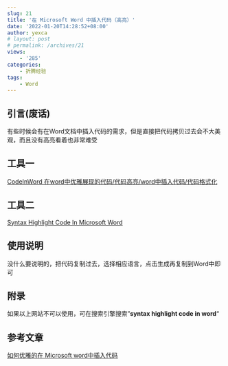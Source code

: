 ```yaml
---
slug: 21
title: '在 Microsoft Word 中插入代码（高亮）'
date: '2022-01-20T14:28:52+08:00'
author: yexca
# layout: post
# permalink: /archives/21
views:
    - '285'
categories:
    - 折腾经验
tags:
    - Word
---
```


## 引言(废话)

有些时候会有在Word文档中插入代码的需求，但是直接把代码拷贝过去会不大美观，而且没有高亮看着也非常难受

## 工具一

[CodeInWord 在word中优雅展现的代码/代码高亮/word中插入代码/代码格式化](http://www.codeinword.com/)

## 工具二

[Syntax Highlight Code In Microsoft Word](https://www.byteisland.com/syntax-highlight-code-in-microsoft-word/)

## 使用说明

没什么要说明的，把代码复制过去，选择相应语言，点击生成再复制到Word中即可

## 附录

如果以上网站不可以使用，可在搜索引擎搜索”**syntax highlight code in word**“

## 参考文章

[如何优雅的在 Microsoft word中插入代码](https://blog.csdn.net/u011303443/article/details/50992651)